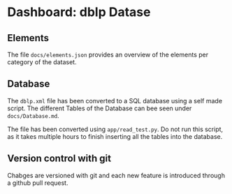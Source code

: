 # Dashboard: dblp Datase
## Elements
The file `docs/elements.json` provides an overview of the elements per category of the dataset.

## Database
The `dblp.xml` file has been converted to a SQL database using a self made script. The different Tables of the Database can bee seen under `docs/Database.md`.

The file has been converted using `app/read_test.py`. Do not run this script, as it takes multiple hours to finish inserting all the tables into the database.

## Version control with git
Chabges are versioned with git and each new feature is introduced through a github pull request.